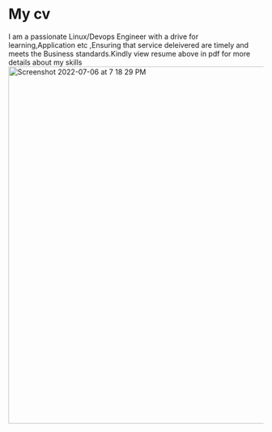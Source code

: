 # My cv
I am a passionate Linux/Devops Engineer with a drive for learning,Application etc ,Ensuring that service deleivered are timely and meets the Business standards.Kindly view resume above in pdf for more details about my skills 
<img width="706" alt="Screenshot 2022-07-06 at 7 18 29 PM" src="https://user-images.githubusercontent.com/10384951/177661580-e1284aa2-1544-4e51-af62-6d228798f3c7.png">

